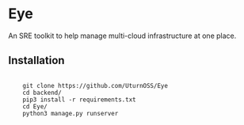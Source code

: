 # Eye

An SRE toolkit to help manage multi-cloud infrastructure at one place. 

## Installation

<code>
    git clone https://github.com/UturnOSS/Eye
    cd backend/
    pip3 install -r requirements.txt
    cd Eye/
    python3 manage.py runserver
</code>
